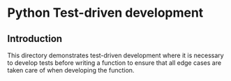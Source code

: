 # Python Test-driven development

## Introduction

This directory demonstrates test-driven development where it is necessary to
develop tests before writing a function to ensure that all edge cases are taken
care of when developing the function.
